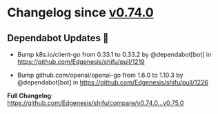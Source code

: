 # Changelog since [v0.74.0](https://github.com/Edgenesis/shifu/releases/tag/v0.74.0)

## Dependabot Updates 🤖

- Bump k8s.io/client-go from 0.33.1 to 0.33.2 by @dependabot[bot] in https://github.com/Edgenesis/shifu/pull/1219

- Bump github.com/openai/openai-go from 1.6.0 to 1.10.3 by @dependabot[bot] in https://github.com/Edgenesis/shifu/pull/1226

**Full Changelog**: https://github.com/Edgenesis/shifu/compare/v0.74.0...v0.75.0